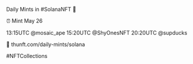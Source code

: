 Daily Mints in #SolanaNFT 🚀

⏰ Mint May 26

13:15UTC @mosaic_ape
15:20UTC @ShyOnesNFT
20:20UTC @supducks

🔗 thunft.com/daily-mints/solana

#NFTCollections